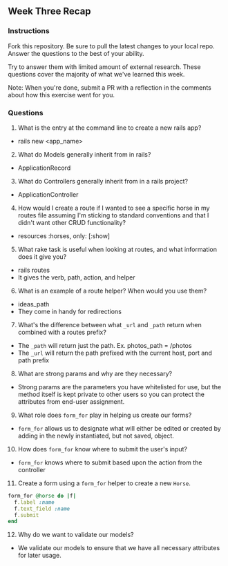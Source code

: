 ## Week Three Recap

### Instructions
Fork this repository. Be sure to pull the latest changes to your local repo. Answer the questions to the best of your ability.

Try to answer them with limited amount of external research. These questions cover the majority of what we've learned this week.

Note: When you're done, submit a PR with a reflection in the comments about how this exercise went for you.

### Questions

1. What is the entry at the command line to create a new rails app?
* rails new <app_name> 
2. What do Models generally inherit from in rails?
* ApplicationRecord
3. What do Controllers generally inherit from in a rails project?
* ApplicationController
4. How would I create a route if I wanted to see a specific horse in my routes file assuming I'm sticking to standard conventions and that I didn't want other CRUD functionality?
* resources :horses, only: [:show]
5. What rake task is useful when looking at routes, and what information does it give you?
* rails routes
* It gives the verb, path, action, and helper
6. What is an example of a route helper? When would you use them?
* ideas_path
* They come in handy for redirections
7. What's the difference between what `_url` and `_path` return when combined with a routes prefix?
* The `_path` will return just the path. Ex. photos_path = /photos
* The `_url` will return the path prefixed with the current host, port and path prefix
8. What are strong params and why are they necessary?
* Strong params are the parameters you have whitelisted for use, but the method itself is kept private to other users so you can protect the attributes from end-user assignment.
9. What role does `form_for` play in helping us create our forms?
* `form_for` allows us to designate what will either be edited or created by adding in the newly instantiated, but not saved, object.
10. How does `form_for` know where to submit the user's input?
* `form_for` knows where to submit based upon the action from the controller
11. Create a form using a `form_for` helper to create a new `Horse`. 
```ruby
form_for @horse do |f|
  f.label :name
  f.text_field :name
  f.submit
end
```
12. Why do we want to validate our models?
* We validate our models to ensure that we have all necessary attributes for later usage. 
